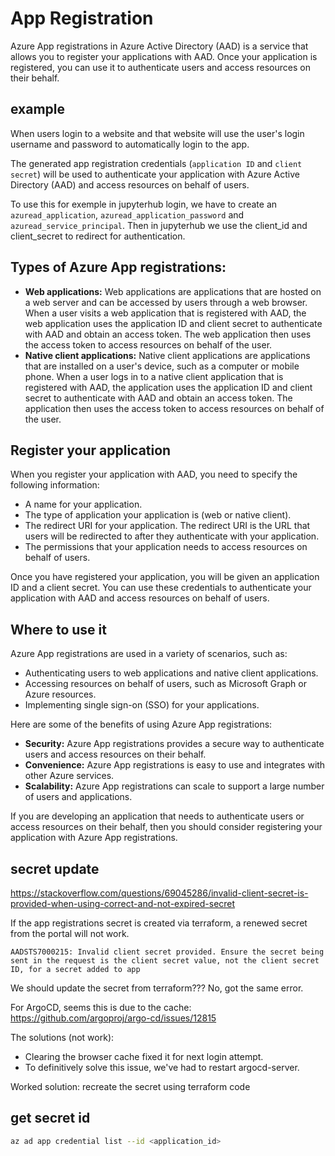 # App Registration

Azure App registrations in Azure Active Directory (AAD) is a service that allows you to register your applications with AAD. 
Once your application is registered, you can use it to authenticate users and access resources on their behalf.

## example
When users login to a website and that website will use the user's login username and password to automatically login to the app.

The generated app registration credentials (`application ID` and `client secret`) will be used to authenticate your application with Azure Active Directory (AAD) and access resources on behalf of users.

To use this for exemple in jupyterhub login, we have to create an `azuread_application`, `azuread_application_password` and `azuread_service_principal`. 
Then in jupyterhub we use the client_id and client_secret to redirect for authentication.

## Types of Azure App registrations:
- **Web applications:** Web applications are applications that are hosted on a web server and can be accessed by users through a web browser.
  When a user visits a web application that is registered with AAD, the web application uses the application ID and client secret to authenticate with AAD and obtain an access token. The web application then uses the access token to access resources on behalf of the user.
- **Native client applications:** Native client applications are applications that are installed on a user's device, such as a computer or mobile phone.
  When a user logs in to a native client application that is registered with AAD, the application uses the application ID and client secret to authenticate with AAD and obtain an access token. The application then uses the access token to access resources on behalf of the user.

## Register your application
When you register your application with AAD, you need to specify the following information:
- A name for your application.
- The type of application your application is (web or native client).
- The redirect URI for your application. The redirect URI is the URL that users will be redirected to after they authenticate with your application.
- The permissions that your application needs to access resources on behalf of users.

Once you have registered your application, you will be given an application ID and a client secret. 
You can use these credentials to authenticate your application with AAD and access resources on behalf of users.

## Where to use it
Azure App registrations are used in a variety of scenarios, such as:
- Authenticating users to web applications and native client applications.
- Accessing resources on behalf of users, such as Microsoft Graph or Azure resources.
- Implementing single sign-on (SSO) for your applications.

Here are some of the benefits of using Azure App registrations:
- **Security:** Azure App registrations provides a secure way to authenticate users and access resources on their behalf.
- **Convenience:** Azure App registrations is easy to use and integrates with other Azure services.
- **Scalability:** Azure App registrations can scale to support a large number of users and applications.

If you are developing an application that needs to authenticate users or access resources on their behalf, then you should consider registering your application with Azure App registrations.

## secret update
https://stackoverflow.com/questions/69045286/invalid-client-secret-is-provided-when-using-correct-and-not-expired-secret

If the app registrations secret is created via terraform, a renewed secret from the portal will not work.
```
AADSTS7000215: Invalid client secret provided. Ensure the secret being sent in the request is the client secret value, not the client secret ID, for a secret added to app
```
We should update the secret from terraform??? No, got the same error.

For ArgoCD, seems this is due to the cache: https://github.com/argoproj/argo-cd/issues/12815

The solutions (not work): 
- Clearing the browser cache fixed it for next login attempt.
- To definitively solve this issue, we've had to restart argocd-server.

Worked solution: recreate the secret using terraform code

## get secret id
```sh
az ad app credential list --id <application_id>
```
